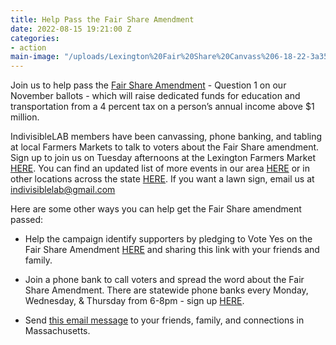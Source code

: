 ```yaml
---
title: Help Pass the Fair Share Amendment
date: 2022-08-15 19:21:00 Z
categories:
- action
main-image: "/uploads/Lexington%20Fair%20Share%20Canvass%206-18-22-3a3561.png"
---
```


Join us to help pass the [Fair Share Amendment](https://www.fairsharema.com/why-fair-share) - Question 1 on our November ballots - which will raise dedicated funds for education and transportation from a 4 percent tax on a person’s annual income above $1 million.

IndivisibleLAB members have been canvassing, phone banking, and tabling at local Farmers Markets to talk to voters about the Fair Share amendment. Sign up to join us on Tuesday afternoons at the Lexington Farmers Market [HERE](https://www.mobilize.us/indivisiblelab/event/502528/). You can find an updated list of more events in our area [HERE](https://www.mobilize.us/indivisiblelab/?org_ids=32944) or in other locations across the state [HERE](https://www.mobilize.us/fairshareamendment2022/). If you want a lawn sign, email us at indivisiblelab@gmail.com

Here are some other ways you can help get the Fair Share amendment passed:
* Help the campaign identify supporters by pledging to Vote Yes on the Fair Share Amendment [HERE](https://www.mobilize.us/indivisiblelab/event/469842/) and sharing this link with your friends and family.

* Join a phone bank to call voters and spread the word about the Fair Share Amendment. There are statewide phone banks every Monday, Wednesday, & Thursday from 6-8pm - sign up [HERE](https://www.mobilize.us/indivisiblelab/event/476323/).

* Send [this email message](https://docs.google.com/document/d/1uRmzkgMjTCZd_5FoivBH_FHGGwf9JTQ4/edit?usp=sharing&ouid=106112089057037951056&rtpof=true&sd=true) to your friends, family, and connections in Massachusetts.